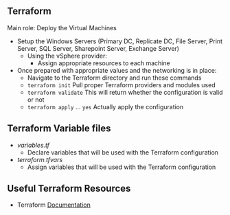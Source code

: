 ## Terraform
Main role: Deploy the Virtual Machines
-   Setup the Windows Servers (Primary DC, Replicate DC, File Server, Print Server, SQL Server, Sharepoint Server, Exchange Server)
    - Using the vSphere provider:
        - Assign appropriate resources to each machine 
- Once prepared with appropriate values and the networking is in place: 
    - Navigate to the Terraform directory and run these commands
    - `terraform init` Pull proper Terraform providers and modules used
    - `terraform validate` This will return whether the configuration is valid or not
    - `terraform apply` ... `yes` Actually apply the configuration
## Terraform Variable files 
- *variables.tf*
    - Declare variables that will be used with the Terraform configuration
- *terraform.tfvars*
    - Assign variables that will be used with the Terraform configuration

## Useful Terraform Resources
- Terraform [Documentation](https://www.terraform.io/docs)